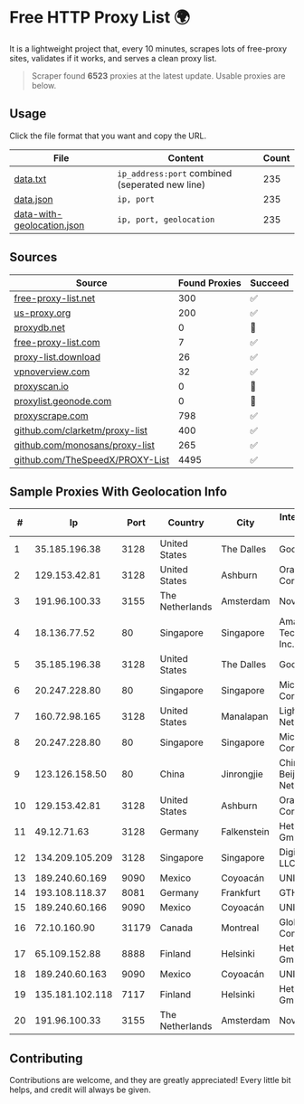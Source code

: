 
# Free HTTP Proxy List 🌍

It is a lightweight project that, every 10 minutes, scrapes lots of free-proxy sites, validates if it works, and serves a clean proxy list.


> Scraper found **6523** proxies at the latest update. Usable proxies are below.

## Usage

Click the file format that you want and copy the URL.


|File|Content|Count|
|----|-------|-----|
|[data.txt](https://raw.githubusercontent.com/themiralay/Proxy-List-World/master/data.txt)|`ip_address:port` combined (seperated new line)|235|
|[data.json](https://raw.githubusercontent.com/themiralay/Proxy-List-World/master/data.json)|`ip, port`|235|
|[data-with-geolocation.json](https://raw.githubusercontent.com/themiralay/Proxy-List-World/master/data-with-geolocation.json)|`ip, port, geolocation`|235|

## Sources

|Source|Found Proxies|Succeed|
|------|-------------|-------|
|[free-proxy-list.net](https://free-proxy-list.net)|300|✅|
|[us-proxy.org](https://www.us-proxy.org)|200|✅|
|[proxydb.net](http://proxydb.net)|0|🚫|
|[free-proxy-list.com](https://free-proxy-list.com/?page=&port=&type%5B%5D=http&type%5B%5D=https&up_time=0&search=Search)|7|✅|
|[proxy-list.download](https://www.proxy-list.download/HTTP)|26|✅|
|[vpnoverview.com](https://vpnoverview.com/privacy/anonymous-browsing/free-proxy-servers)|32|✅|
|[proxyscan.io](https://www.proxyscan.io)|0|🚫|
|[proxylist.geonode.com](https://proxylist.geonode.com/api/proxy-list?limit=300&page=1&sort_by=lastChecked&sort_type=desc&protocols=http,https)|0|🚫|
|[proxyscrape.com](https://api.proxyscrape.com/v2/?request=displayproxies&protocol=http&timeout=10000&country=all&ssl=all&anonymity=all)|798|✅|
|[github.com/clarketm/proxy-list](https://raw.githubusercontent.com/clarketm/proxy-list/master/proxy-list-raw.txt)|400|✅|
|[github.com/monosans/proxy-list](https://raw.githubusercontent.com/monosans/proxy-list/main/proxies/http.txt)|265|✅|
|[github.com/TheSpeedX/PROXY-List](https://raw.githubusercontent.com/TheSpeedX/PROXY-List/master/http.txt)|4495|✅|


## Sample Proxies With Geolocation Info

|#|Ip|Port|Country|City|Internet Service Provider|
|-|--|----|-------|----|-------------------------|
|1|35.185.196.38|3128|United States|The Dalles|Google LLC|
|2|129.153.42.81|3128|United States|Ashburn|Oracle Corporation|
|3|191.96.100.33|3155|The Netherlands|Amsterdam|NovoServe B.V.|
|4|18.136.77.52|80|Singapore|Singapore|Amazon Technologies Inc.|
|5|35.185.196.38|3128|United States|The Dalles|Google LLC|
|6|20.247.228.80|80|Singapore|Singapore|Microsoft Corporation|
|7|160.72.98.165|3128|United States|Manalapan|Lightower Fiber Networks I|
|8|20.247.228.80|80|Singapore|Singapore|Microsoft Corporation|
|9|123.126.158.50|80|China|Jinrongjie|China Unicom Beijing Province Network|
|10|129.153.42.81|3128|United States|Ashburn|Oracle Corporation|
|11|49.12.71.63|3128|Germany|Falkenstein|Hetzner Online GmbH|
|12|134.209.105.209|3128|Singapore|Singapore|DigitalOcean, LLC|
|13|189.240.60.169|9090|Mexico|Coyoacán|UNINET|
|14|193.108.118.37|8081|Germany|Frankfurt|GTHost|
|15|189.240.60.166|9090|Mexico|Coyoacán|UNINET|
|16|72.10.160.90|31179|Canada|Montreal|GloboTech Communications|
|17|65.109.152.88|8888|Finland|Helsinki|Hetzner Online GmbH|
|18|189.240.60.163|9090|Mexico|Coyoacán|UNINET|
|19|135.181.102.118|7117|Finland|Helsinki|Hetzner Online GmbH|
|20|191.96.100.33|3155|The Netherlands|Amsterdam|NovoServe B.V.|



## Contributing

Contributions are welcome, and they are greatly appreciated! Every
little bit helps, and credit will always be given.

